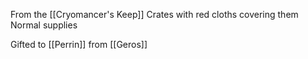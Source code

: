 From the [[Cryomancer's Keep]]
Crates with red cloths covering them
Normal supplies

Gifted to [[Perrin]] from [[Geros]]